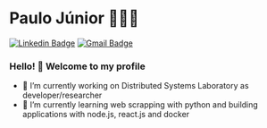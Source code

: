# Paulo Júnior 👨‍💻🔥

[![Linkedin Badge](https://img.shields.io/badge/-LinkedIn-blue?style=flat-square&logo=Linkedin&logoColor=white&link=https://www.linkedin.com/in/paulojuniore/)](https://www.linkedin.com/in/paulo-juniore/)
[![Gmail Badge](https://img.shields.io/badge/-Gmail-c14438?style=flat-square&logo=Gmail&logoColor=white&link=mailto:paulo.junior@ccc.ufcg.edu.br)](mailto:paulo.junior@ccc.ufcg.edu.br)

### Hello! 👋 Welcome to my profile

- 🔭 I’m currently working on Distributed Systems Laboratory as developer/researcher
- 🌱 I’m currently learning web scrapping with python and building applications with node.js, react.js and docker
